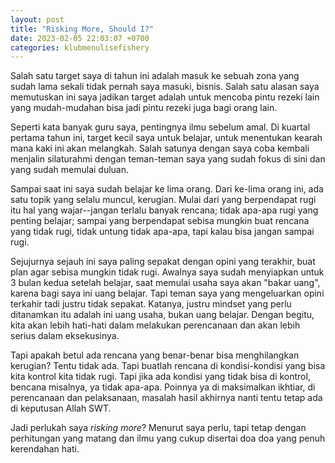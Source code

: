 ```yaml
---
layout: post
title: "Risking More, Should I?"
date: 2023-02-05 22:03:07 +0700
categories: klubmenulisefishery
---
```


Salah satu target saya di tahun ini adalah masuk ke sebuah zona yang sudah lama sekali tidak pernah saya masuki, bisnis. Salah satu alasan saya memutuskan ini saya jadikan target adalah untuk mencoba pintu rezeki lain yang mudah-mudahan bisa jadi pintu rezeki juga bagi orang lain.

Seperti kata banyak guru saya, pentingnya ilmu sebelum amal. Di kuartal pertama tahun ini, target kecil saya untuk belajar, untuk menentukan kearah mana kaki ini akan melangkah. Salah satunya dengan saya coba kembali menjalin silaturahmi dengan teman-teman saya yang sudah fokus di sini dan yang sudah memulai duluan.

Sampai saat ini saya sudah belajar ke lima orang. Dari ke-lima orang ini, ada satu topik yang selalu muncul, kerugian. Mulai dari yang berpendapat rugi itu hal yang wajar--jangan terlalu banyak rencana; tidak apa-apa rugi yang penting belajar; sampai yang berpendapat sebisa mungkin buat rencana yang tidak rugi, tidak untung tidak apa-apa, tapi kalau bisa jangan sampai rugi.

Sejujurnya sejauh ini saya paling sepakat dengan opini yang terakhir, buat plan agar sebisa mungkin tidak rugi. Awalnya saya sudah menyiapkan untuk 3 bulan kedua setelah belajar, saat memulai usaha saya akan "bakar uang", karena bagi saya ini uang belajar. Tapi teman saya yang mengeluarkan opini terkahir tadi justru tidak sepakat. Katanya, justru mindset yang perlu ditanamkan itu adalah ini uang usaha, bukan uang belajar. Dengan begitu, kita akan lebih hati-hati dalam melakukan perencanaan dan akan lebih serius dalam eksekusinya.

Tapi apakah betul ada rencana yang benar-benar bisa menghilangkan kerugian? Tentu tidak ada. Tapi buatlah rencana di kondisi-kondisi yang bisa kita kontrol kita tidak rugi. Tapi jika ada kondisi yang tidak bisa di kontrol, bencana misalnya, ya tidak apa-apa. Poinnya ya di maksimalkan ikhtiar, di perencanaan dan pelaksanaan, masalah hasil akhirnya nanti tentu tetap ada di keputusan Allah SWT.

Jadi perlukah saya _risking more_? Menurut saya perlu, tapi tetap dengan perhitungan yang matang dan ilmu yang cukup disertai doa doa yang penuh kerendahan hati.
